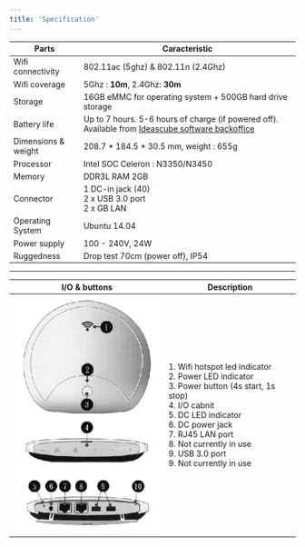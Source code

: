 ```yaml
---
title: 'Specification'
---
```


| Parts | Caracteristic |
|------------------------------------|------------|
| Wifi connectivity | 802.11ac (5ghz) & 802.11n (2.4Ghz) |
| Wifi coverage | 5Ghz : **10m**, 2.4Ghz: **30m** |
| Storage | 16GB eMMC for operating system + 500GB hard drive storage |
| Battery life | Up to 7 hours. 5-6 hours of charge (if powered off). Available from [Ideascube software backoffice](http://ideascube.doc.bibliosansfrontieres.org/en/administrateur) |
| Dimensions & weight | 208.7 * 184.5 * 30.5 mm, weight : 655g |
| Processor | Intel SOC Celeron : N3350/N3450 |
| Memory | DDR3L RAM 2GB |
| Connector | 1 DC-in jack (40)<br />2 x USB 3.0 port<br />2 x GB LAN |
| Operating System | Ubuntu 14.04 |
| Power supply | 100 - 240V, 24W |
| Ruggedness | Drop test 70cm (power off), IP54 |

---

| I/O & buttons | Description |
|--|--|
|![](cap_connector.png)| 1. Wifi hotspot led indicator<br />2. Power LED indicator<br />3. Power button (4s start, 1s stop)<br />4. I/O cabnit<br />5. DC LED indicator<br />6. DC power jack<br />7. RJ45 LAN port<br />8. Not currently in use<br />9. USB 3.0 port<br />9. Not currently in use<br /> |

